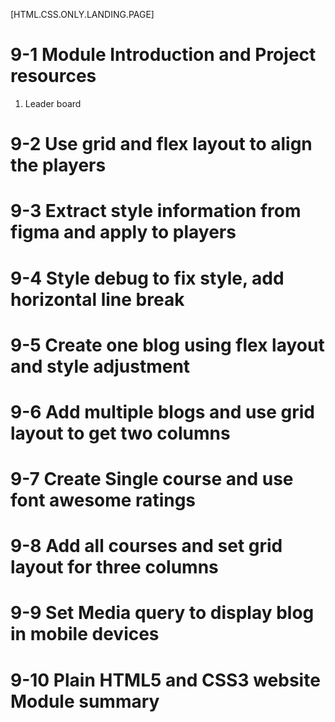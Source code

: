 [HTML.CSS.ONLY.LANDING.PAGE]

# 9-1 Module Introduction and Project resources
  1.  Leader board
# 9-2 Use grid and flex layout to align the players
# 9-3 Extract style information from figma and apply to players
# 9-4 Style debug to fix style, add horizontal line break
# 9-5 Create one blog using flex layout and style adjustment
# 9-6 Add multiple blogs and use grid layout to get two columns
# 9-7 Create Single course and use font awesome ratings
# 9-8 Add all courses and set grid layout for three columns
# 9-9 Set Media query to display blog in mobile devices
# 9-10 Plain HTML5 and CSS3 website Module summary
#
